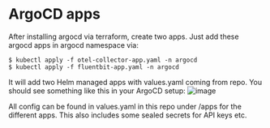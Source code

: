 # ArgoCD apps

After installing argocd via terraform, create two apps.
Just add these argocd apps in argocd namespace via:

```
$ kubectl apply -f otel-collector-app.yaml -n argocd
$ kubectl apply -f fluentbit-app.yaml -n argocd
```
 
It will add two Helm managed apps with values.yaml coming from repo. You should see something like this in your ArgoCD setup:
![image](https://github.com/user-attachments/assets/ca7edaf8-ebb2-4662-91dd-5a064b9bc302)

All config can be found in values.yaml in this repo under /apps for the different apps. This also includes some sealed secrets for API keys etc.
